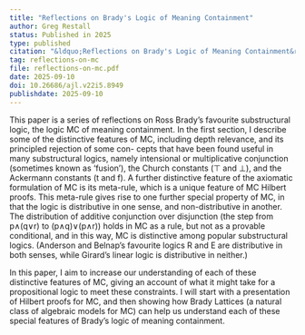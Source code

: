 ```yaml
---
title: "Reflections on Brady's Logic of Meaning Containment"
author: Greg Restall
status: Published in 2025 
type: published
citation: "&ldquo;Reflections on Brady's Logic of Meaning Containment&rdquo; <em>The Australasian Journal of Logic</em> 22:5 (2025)"
tag: reflections-on-mc
file: reflections-on-mc.pdf
date: 2025-09-10
doi: 10.26686/ajl.v22i5.8949
publishdate: 2025-09-10
---
```

This paper is a series of reflections on Ross Brady’s favourite substructural
logic, the logic MC of meaning containment. In the first section, I describe
some of the distinctive features of MC, including depth relevance, and its
principled rejection of some con- cepts that have been found useful in many
substructural logics, namely intensional or multiplicative conjunction
(sometimes known as ‘fusion’), the Church constants (⊤ and ⊥), and the
Ackermann constants (t and f). A further distinctive feature of the axiomatic
formulation of MC is its meta-rule, which is a unique feature of MC Hilbert
proofs. This meta-rule gives rise to one further special property of MC, in
that the logic is distributive in one sense, and non-distributive in another.
The distribution of additive conjunction over disjunction (the step from
p∧(q∨r) to (p∧q)∨(p∧r)) holds in MC as a rule, but not as a provable
conditional, and in this way, MC is distinctive among popular substructural
logics. (Anderson and Belnap’s favourite logics R and E are distributive in
both senses, while Girard’s linear logic is distributive in neither.) 

In this paper, I aim to increase our understanding of each of these distinctive
features of MC, giving an account of what it might take for a propositional
logic to meet these constraints. I will start with a presentation of Hilbert
proofs for MC, and then showing how Brady Lattices (a natural class of
algebraic models for MC) can help us understand each of these special features
of Brady’s logic of meaning containment.



